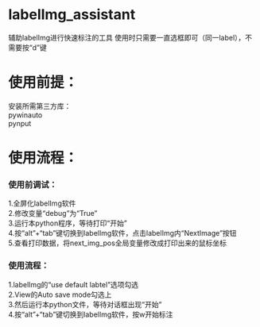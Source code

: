 # labelImg_assistant
辅助labelImg进行快速标注的工具 
使用时只需要一直选框即可（同一label），不需要按“d”键
# 使用前提：
安装所需第三方库：  
pywinauto  
pynput  
# 使用流程：
### 使用前调试：  
1.全屏化labelImg软件  
2.修改变量“debug”为“True”  
3.运行本python程序，等待打印“开始”  
4.按“alt”+“tab”键切换到labelImg软件，点击labelImg内“NextImage”按钮  
5.查看打印数据，将next_img_pos全局变量修改成打印出来的鼠标坐标  
  
### 使用流程：    
1.labelImg的“use default labtel”选项勾选  
2.View的Auto save mode勾选上  
3.然后运行本python文件，等待对话框出现“开始”  
4.按“alt”+“tab”键切换到labelImg软件，按w开始标注
